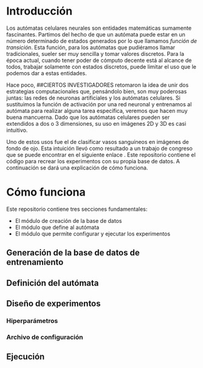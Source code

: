 # Introducción

Los autómatas celulares neurales son entidades matemáticas sumamente fascinantes. Partimos del hecho de que un autómata puede estar en un número determinado de estados generados por lo que llamamos *función de transición*. Esta función, para los autómatas que pudiéramos llamar tradicionales, sueler ser muy sencilla y tomar valores discretos. Para la época actual, cuando tener poder de cómputo decente está al alcance de todos, trabajar solamente con estados discretos, puede limitar el uso que le podemos dar a estas entidades. 

Hace poco, ##CIERTOS INVESTIGADORES retomaron la idea de unir dos estrategias computacionales que, pensándolo bien, son muy poderosas juntas: las redes de neuronas artificiales y los autómatas celulares. Si sustituimos la función de activación por una red neuronal y entrenamos al autómata para realizar alguna tarea específica, veremos que hacen muy buena mancuerna. Dado que los autómatas celulares pueden ser extendidos a dos o 3 dimensiones, su uso en imágenes 2D y 3D es casi intuitivo. 

Uno de estos usos fue el de clasificar vasos sanguíneos en imágenes de fondo de ojo. Esta intuición llevó como resultado a un trabajo de congreso que se puede encontrar en el siguiente enlace [](). Este repositorio contiene el código para recrear los experimentos con su propia base de datos. A continuación se dará una explicación de cómo funciona.

# Cómo funciona
Este repositorio contiene tres secciones fundamentales:
 * El módulo de creación de la base de datos
 * El módulo que define al autómata
 * El módulo que permite configurar y ejecutar los experimentos
## Generación de la base de datos de entrenamiento
## Definición del autómata

## Diseño de experimentos
### Hiperparámetros

### Archivo de configuración

## Ejecución